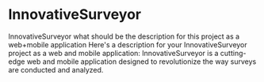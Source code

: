 # InnovativeSurveyor
InnovativeSurveyor what should be the description for this project as a web+mobile application Here's a description for your InnovativeSurveyor project as a web and mobile application:  InnovativeSurveyor is a cutting-edge web and mobile application designed to revolutionize the way surveys are conducted and analyzed. 

